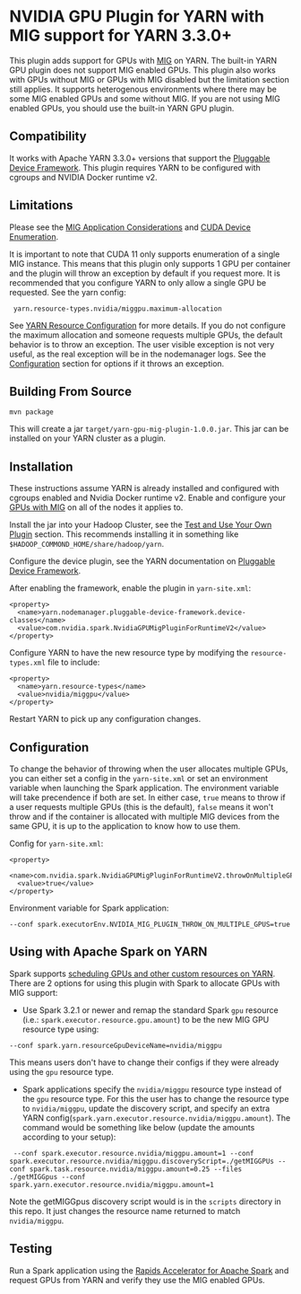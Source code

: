 # NVIDIA GPU Plugin for YARN with MIG support for YARN 3.3.0+

This plugin adds support for GPUs with [MIG](https://docs.nvidia.com/datacenter/tesla/mig-user-guide/) on YARN. The built-in YARN GPU plugin does not support MIG enabled GPUs.
This plugin also works with GPUs without MIG or GPUs with MIG disabled but the limitation section still applies. It supports heterogenous environments where
there may be some MIG enabled GPUs and some without MIG. If you are not using MIG enabled GPUs, you should use the built-in YARN GPU plugin.

## Compatibility

It works with Apache YARN 3.3.0+ versions that support the [Pluggable Device Framework](https://hadoop.apache.org/docs/current/hadoop-yarn/hadoop-yarn-site/PluggableDeviceFramework.html). This plugin requires YARN to be configured with cgroups and NVIDIA Docker runtime v2.

## Limitations

Please see the [MIG Application Considerations](https://docs.nvidia.com/datacenter/tesla/mig-user-guide/#app-considerations)
and [CUDA Device Enumeration](https://docs.nvidia.com/datacenter/tesla/mig-user-guide/index.html#cuda-visible-devices).

It is important to note that CUDA 11 only supports enumeration of a single MIG instance. This means that this plugin
only supports 1 GPU per container and the plugin will throw an exception by default if you request more.
It is recommended that you configure YARN to only allow a single GPU be requested. See the yarn config:
```
 yarn.resource-types.nvidia/miggpu.maximum-allocation
```
See [YARN Resource Configuration](https://hadoop.apache.org/docs/r3.3.1/hadoop-yarn/hadoop-yarn-site/ResourceModel.html) for more details.
If you do not configure the maximum allocation and someone requests multiple GPUs, the default behavior is to throw an exception. The user
visible exception is not very useful, as the real exception will be in the nodemanager logs. See the [Configuration](#configuration) section for options
if it throws an exception.

## Building From Source

```
mvn package 
```

This will create a jar `target/yarn-gpu-mig-plugin-1.0.0.jar`. This jar can be installed on your YARN cluster as a plugin.

## Installation

These instructions assume YARN is already installed and configured with cgroups enabled and Nvidia Docker runtime v2.
Enable and configure your [GPUs with MIG](https://docs.nvidia.com/datacenter/tesla/mig-user-guide/index.html) on all of the nodes it applies to.

Install the jar into your Hadoop Cluster, see the [Test and Use Your Own Plugin](https://hadoop.apache.org/docs/current/hadoop-yarn/hadoop-yarn-site/DevelopYourOwnDevicePlugin.html)
section. This recommends installing it in something like `$HADOOP_COMMOND_HOME/share/hadoop/yarn`.

Configure the device plugin, see the YARN documentation on [Pluggable Device Framework](https://hadoop.apache.org/docs/current/hadoop-yarn/hadoop-yarn-site/PluggableDeviceFramework.html).

After enabling the framework, enable the plugin in `yarn-site.xml`:

```
<property>
  <name>yarn.nodemanager.pluggable-device-framework.device-classes</name>
  <value>com.nvidia.spark.NvidiaGPUMigPluginForRuntimeV2</value>
</property>

```

Configure YARN to have the new resource type by modifying the `resource-types.xml` file to include:

```
<property>
  <name>yarn.resource-types</name>
  <value>nvidia/miggpu</value>
</property>
```

Restart YARN to pick up any configuration changes.

## Configuration

To change the behavior of throwing when the user allocates multiple GPUs, you can either set a config in the `yarn-site.xml` or set
an environment variable when launching the Spark application. The environment variable will take precendence if both are set.
In either case, `true` means to throw if a user requests multiple GPUs (this is the default), `false`
means it won't throw and if the container is allocated with multiple MIG devices from the same
GPU, it is up to the application to know how to use them.

Config for `yarn-site.xml`:
```
<property>
  <name>com.nvidia.spark.NvidiaGPUMigPluginForRuntimeV2.throwOnMultipleGPUs</name>
  <value>true</value>
</property>
```

Environment variable for Spark application:
```
--conf spark.executorEnv.NVIDIA_MIG_PLUGIN_THROW_ON_MULTIPLE_GPUS=true
```

## Using with Apache Spark on YARN
Spark supports [scheduling GPUs and other custom resources on YARN](http://spark.apache.org/docs/latest/running-on-yarn.html#resource-allocation-and-configuration-overview). There are 2 options for using this plugin with Spark to allocate GPUs with MIG support: 

- Use Spark 3.2.1 or newer and remap the standard Spark `gpu` resource (i.e.: `spark.executor.resource.gpu.amount`) to be the new MIG GPU resource type using:
```
--conf spark.yarn.resourceGpuDeviceName=nvidia/miggpu
```
This means users don't have to change their configs if they were already using the `gpu` resource type.

- Spark applications specify the `nvidia/miggpu` resource type instead of the `gpu` resource type. For this the user has to change the resource
type to `nvidia/miggpu`, update the discovery script, and specify an extra YARN config(`spark.yarn.executor.resource.nvidia/miggpu.amount`).
The command would be something like below (update the amounts according to your setup):
```
 --conf spark.executor.resource.nvidia/miggpu.amount=1 --conf spark.executor.resource.nvidia/miggpu.discoveryScript=./getMIGGPUs --conf spark.task.resource.nvidia/miggpu.amount=0.25 --files ./getMIGGpus --conf spark.yarn.executor.resource.nvidia/miggpu.amount=1
```
Note the getMIGGpus discovery script would is in the `scripts` directory in this repo. It just changes the resource name returned to match
`nvidia/miggpu`.

## Testing
Run a Spark application using the [Rapids Accelerator for Apache Spark](https://nvidia.github.io/spark-rapids/) and request GPUs
from YARN and verify they use the MIG enabled GPUs.
